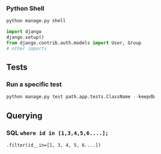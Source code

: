 ### Python Shell

```sh
python manage.py shell
```

```python
import django
django.setup()
from django.contrib.auth.models import User, Group
# other imports
```


## Tests

### Run a specific test
```python
python manage.py test path.app.tests.ClassName --keepdb
```

### 

## Querying

### SQL `where id in [1,3,4,5,6....];`

`.filter(id__in=[1, 3, 4, 5, 6....])`

